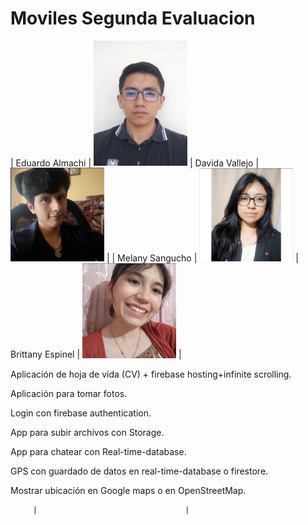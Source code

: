 # Moviles Segunda Evaluacion

| Eduardo Almachi | <img src="img/fotocarnet.jpg" alt="Foto de Eduardo Almachi" width="150"> | Davida Vallejo | <img src="img/image-2.png" alt="Foto de Davida Vallejo" width="150"> |
| Melany Sangucho | <img src="img/image-1.png" alt="Foto de Melany Sangucho" width="150"> | Brittany Espinel | <img src="img/image.png" alt="Foto de Brittany Espinel" width="150"> |

Aplicación de hoja de vida (CV) + firebase hosting+infinite scrolling.

Aplicación para tomar fotos.

Login con firebase authentication.

App para subir archivos con Storage.

App para chatear con Real-time-database.

GPS con guardado de datos en real-time-database o firestore.

Mostrar ubicación en Google maps o en OpenStreetMap.

         |                                 |
